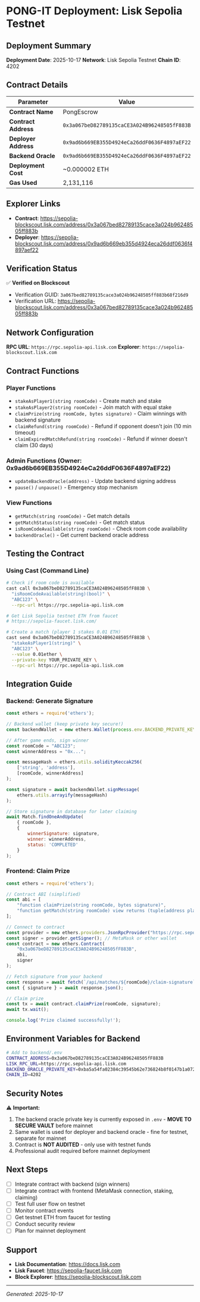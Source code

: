 # PONG-IT Deployment: Lisk Sepolia Testnet

## Deployment Summary

**Deployment Date**: 2025-10-17
**Network**: Lisk Sepolia Testnet
**Chain ID**: 4202

## Contract Details

| Parameter | Value |
|-----------|-------|
| **Contract Name** | PongEscrow |
| **Contract Address** | `0x3a067beD82789135caCE3A024B96248505fF883B` |
| **Deployer Address** | `0x9ad6b669EB355D4924eCa26ddF0636F4897aEF22` |
| **Backend Oracle** | `0x9ad6b669EB355D4924eCa26ddF0636F4897aEF22` |
| **Deployment Cost** | ~0.000002 ETH |
| **Gas Used** | 2,131,116 |

## Explorer Links

- **Contract**: https://sepolia-blockscout.lisk.com/address/0x3a067bed82789135cace3a024b96248505ff883b
- **Deployer**: https://sepolia-blockscout.lisk.com/address/0x9ad6b669eb355d4924eca26ddf0636f4897aef22

## Verification Status

✅ **Verified on Blockscout**
- Verification GUID: `3a067bed82789135cace3a024b96248505ff883b68f216d9`
- Verification URL: https://sepolia-blockscout.lisk.com/address/0x3a067bed82789135cace3a024b96248505ff883b

## Network Configuration

**RPC URL**: `https://rpc.sepolia-api.lisk.com`
**Explorer**: `https://sepolia-blockscout.lisk.com`

## Contract Functions

### Player Functions
- `stakeAsPlayer1(string roomCode)` - Create match and stake
- `stakeAsPlayer2(string roomCode)` - Join match with equal stake
- `claimPrize(string roomCode, bytes signature)` - Claim winnings with backend signature
- `claimRefund(string roomCode)` - Refund if opponent doesn't join (10 min timeout)
- `claimExpiredMatchRefund(string roomCode)` - Refund if winner doesn't claim (30 days)

### Admin Functions (Owner: 0x9ad6b669EB355D4924eCa26ddF0636F4897aEF22)
- `updateBackendOracle(address)` - Update backend signing address
- `pause()` / `unpause()` - Emergency stop mechanism

### View Functions
- `getMatch(string roomCode)` - Get match details
- `getMatchStatus(string roomCode)` - Get match status
- `isRoomCodeAvailable(string roomCode)` - Check room code availability
- `backendOracle()` - Get current backend oracle address

## Testing the Contract

### Using Cast (Command Line)

```bash
# Check if room code is available
cast call 0x3a067beD82789135caCE3A024B96248505fF883B \
  "isRoomCodeAvailable(string)(bool)" \
  "ABC123" \
  --rpc-url https://rpc.sepolia-api.lisk.com

# Get Lisk Sepolia testnet ETH from faucet
# https://sepolia-faucet.lisk.com/

# Create a match (player 1 stakes 0.01 ETH)
cast send 0x3a067beD82789135caCE3A024B96248505fF883B \
  "stakeAsPlayer1(string)" \
  "ABC123" \
  --value 0.01ether \
  --private-key YOUR_PRIVATE_KEY \
  --rpc-url https://rpc.sepolia-api.lisk.com
```

## Integration Guide

### Backend: Generate Signature

```javascript
const ethers = require('ethers');

// Backend wallet (keep private key secure!)
const backendWallet = new ethers.Wallet(process.env.BACKEND_PRIVATE_KEY);

// After game ends, sign winner
const roomCode = "ABC123";
const winnerAddress = "0x...";

const messageHash = ethers.utils.solidityKeccak256(
    ['string', 'address'],
    [roomCode, winnerAddress]
);

const signature = await backendWallet.signMessage(
    ethers.utils.arrayify(messageHash)
);

// Store signature in database for later claiming
await Match.findOneAndUpdate(
    { roomCode },
    { 
        winnerSignature: signature, 
        winner: winnerAddress,
        status: 'COMPLETED'
    }
);
```

### Frontend: Claim Prize

```javascript
const ethers = require('ethers');

// Contract ABI (simplified)
const abi = [
    "function claimPrize(string roomCode, bytes signature)",
    "function getMatch(string roomCode) view returns (tuple(address player1, address player2, uint256 stakeAmount, address winner, uint8 status, uint256 createdAt, uint256 completedAt))"
];

// Connect to contract
const provider = new ethers.providers.JsonRpcProvider("https://rpc.sepolia-api.lisk.com");
const signer = provider.getSigner(); // MetaMask or other wallet
const contract = new ethers.Contract(
    "0x3a067beD82789135caCE3A024B96248505fF883B",
    abi,
    signer
);

// Fetch signature from your backend
const response = await fetch(`/api/matches/${roomCode}/claim-signature`);
const { signature } = await response.json();

// Claim prize
const tx = await contract.claimPrize(roomCode, signature);
await tx.wait();

console.log('Prize claimed successfully!');
```

## Environment Variables for Backend

```bash
# Add to backend/.env
CONTRACT_ADDRESS=0x3a067beD82789135caCE3A024B96248505fF883B
LISK_RPC_URL=https://rpc.sepolia-api.lisk.com
BACKEND_ORACLE_PRIVATE_KEY=0xba5a54fa02384c39545b62e736824b8f0147b1a072da0ee01936981c4d31da46
CHAIN_ID=4202
```

## Security Notes

⚠️ **Important:**
1. The backend oracle private key is currently exposed in `.env` - **MOVE TO SECURE VAULT** before mainnet
2. Same wallet is used for deployer and backend oracle - fine for testnet, separate for mainnet
3. Contract is **NOT AUDITED** - only use with testnet funds
4. Professional audit required before mainnet deployment

## Next Steps

- [ ] Integrate contract with backend (sign winners)
- [ ] Integrate contract with frontend (MetaMask connection, staking, claiming)
- [ ] Test full user flow on testnet
- [ ] Monitor contract events
- [ ] Get testnet ETH from faucet for testing
- [ ] Conduct security review
- [ ] Plan for mainnet deployment

## Support

- **Lisk Documentation**: https://docs.lisk.com
- **Lisk Faucet**: https://sepolia-faucet.lisk.com
- **Block Explorer**: https://sepolia-blockscout.lisk.com

---
*Generated: 2025-10-17*
